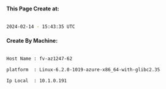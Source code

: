 
   
#### This Page Create at:

```bash

2024-02-14 - 15:43:35 UTC

```

#### Create By Machine:

```bash

Host Name : fv-az1247-62

platform  : Linux-6.2.0-1019-azure-x86_64-with-glibc2.35

Ip Local  : 10.1.0.191

```

